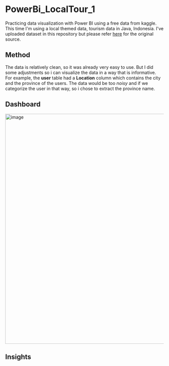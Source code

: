 # PowerBi_LocalTour_1
Practicing data visualization with Power BI using a free data from kaggle. This time I'm using a local themed data, tourism data in Java, Indonesia. I've uploaded dataset in this repository but please refer [here](kaggle.com/datasets/aprabowo/indonesia-tourism-destination) for the original source. 

## Method
The data is relatively clean, so it was already very easy to use. But I did some adjustments so i can visualize the data in a way that is informative. For example, the **user** table had a **Location** column which contains the city and the province of the users. The data would be too *noisy* and if we categorize the user in that way, so i chose to extract the province name.

## Dashboard
<img width="732" alt="image" src="https://github.com/luthfiz23/PowerBi_LocalTour_1/assets/159741452/f03adbbd-b1ea-4618-ba3a-615159f2c2c7">

## Insights

